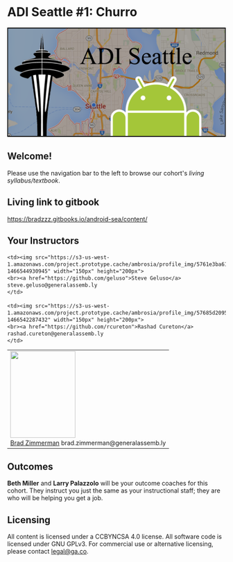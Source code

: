 # ADI Seattle #1: Churro

![ADISEA](adi-sea.png)

## Welcome!

Please use the navigation bar to the left to browse our cohort's *living syllabus/textbook*.

## Living link to gitbook
https://bradzzz.gitbooks.io/android-sea/content/

## Your Instructors
<table>
  <tr>
    <td><img src="https://s3-us-west-1.amazonaws.com/project.prototype.cache/ambrosia/profile_img/570e0f785d31313602b7d1a2.png?1466542810166" width="150px" height="200px">
    <br><a href="https://github.com/BradZzz">Brad Zimmerman</a>
    brad.zimmerman@generalassemb.ly
    </td>

    <td><img src="https://s3-us-west-1.amazonaws.com/project.prototype.cache/ambrosia/profile_img/5761e3ba61c4050f052e1832.png?1466544930945" width="150px" height="200px">
    <br><a href="https://github.com/geluso">Steve Geluso</a>
    steve.geluso@generalassemb.ly
    </td>
    
    <td><img src="https://s3-us-west-1.amazonaws.com/project.prototype.cache/ambrosia/profile_img/57685d2095e7131100c00bab.png?1466542287432" width="150px" height="200px">
    <br><a href="https://github.com/rcureton">Rashad Cureton</a>
    rashad.cureton@generalassemb.ly
    </td>

  </tr>
</table>

## Outcomes

**Beth Miller** and **Larry Palazzolo** will be your outcome coaches for this cohort. They instruct you just the same as your instructional staff; they are who will be helping you get a job.

## Licensing
All content is licensed under a CC­BY­NC­SA 4.0 license.
All software code is licensed under GNU GPLv3. For commercial use or alternative licensing, please contact legal@ga.co.
